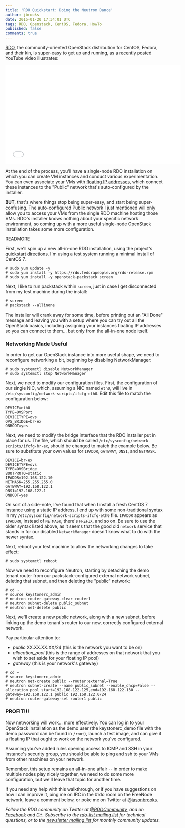 ```yaml
---
title: 'RDO Quickstart: Doing the Neutron Dance'
author: jbrooks
date: 2015-01-20 17:34:01 UTC
tags: RDO, Openstack, CentOS, Fedora, HowTo
published: false
comments: true
---
```


[RDO](https://openstack.redhat.com/Main_Page), the community-oriented OpenStack distribution for CentOS, Fedora, and their kin, is super-easy to get up and running, as a [recently posted](https://plus.google.com/+RichBowen/posts/M9VRQBs5Rxx) YouTube video illustrates:

<iframe width="560" height="315" src="//www.youtube.com/embed/hRkCHs6LVb0" frameborder="0" allowfullscreen></iframe>

At the end of the process, you'll have a single-node RDO installation on which you can create VM instances and conduct various experimentation. You can even associate your VMs with [floating IP addresses](http://docs.openstack.org/glossary/content/glossary.html#d16e2491), which connect these instances to the "Public" network that's auto-configured by the installer.

**BUT**, that's where things stop being super-easy, and start being super-confusing. The auto-configured Public network I just mentioned will only allow you to access your VMs from the single RDO machine hosting those VMs. RDO's installer knows nothing about your specific network environment, so coming up with a more useful single-node OpenStack installation takes some more configuration. 

READMORE

First, we'll spin up a new all-in-one RDO installation, using the project's [quickstart directions](https://openstack.redhat.com/Quickstart). I'm using a test system running a minimal install of CentOS 7.

````
# sudo yum update -y
# sudo yum install -y https://rdo.fedorapeople.org/rdo-release.rpm
# sudo yum install -y openstack-packstack screen
````

Next, I like to run packstack within `screen`, just in case I get disconnected from my test machine during the install:

````
# screen
# packstack --allinone
````

The installer will crank away for some time, before printing out an "All Done" message and leaving you with a setup where you can try out all the OpenStack basics, including assigning your instances floating IP addresses so you can connect to them... but only from the all-in-one node itself.

### Networking Made Useful

In order to get our OpenStack instance into more useful shape, we need to reconfigure networking a bit, beginning by disabling  NetworkManager:

````
# sudo systemctl disable NetworkManager
# sudo systemctl stop NetworkManager
````

Next, we need to modify our configuration files. First, the configuration of our single NIC, which, assuming a NIC named `eth0`, will live in `/etc/sysconfig/network-scripts/ifcfg-eth0`. Edit this file to match the configuration below:

````
DEVICE=eth0
TYPE=OVSPort
DEVICETYPE=ovs
OVS_BRIDGE=br-ex
ONBOOT=yes
````

Next, we need to modify the bridge interface that the RDO installer put in place for us. The file, which should be called `/etc/sysconfig/network-scripts/ifcfg-br-ex`, should be changed to match the example below. Be sure to substitute your own values for `IPADDR`, `GATEWAY`, `DNS1`, and `NETMASK`.  

````
DEVICE=br-ex
DEVICETYPE=ovs
TYPE=OVSBridge
BOOTPROTO=static
IPADDR=192.168.122.10
NETMASK=255.255.255.0
GATEWAY=192.168.122.1
DNS1=192.168.122.1
ONBOOT=yes
````

On sort of a side-note, I've found that when I install a fresh CentOS 7 instance using a static IP address, I end up with some non-traditional syntax in my `/etc/sysconfig/network-scripts-ifcfg-eth0` file. `IPADDR` appears as `IPADDR0`, instead of `NETMASK`, there's `PREFIX`, and so on. Be sure to use the older syntax listed above, as it seems that the good old `network` service that stands in for our disabled `NetworkManager` doesn't know what to do with the newer syntax.

Next, reboot your test machine to allow the networking changes to take effect:

````
# sudo systemctl reboot
````

Now we need to reconfigure Neutron, starting by detaching the demo tenant router from our packstack-configured external network subnet, deleting that subnet, and then deleting the "public" network:

````
# cd ~
# source keystonerc_admin
# neutron router-gateway-clear router1
# neutron subnet-delete public_subnet
# neutron net-delete public
````

Next, we'll create a new public network, along with a new subnet, before linking up the demo tenant's router to our new, correctly configured external network. 

Pay particular attention to:

* _public_ XX.XX.XX.XX/24 (this is the network you want to be on)
* _allocation_pool_ (this is the range of addresses on that network that you wish to set aside for your floating IP pool)
* _gateway_ (this is your network's gateway)

````
# cd ~
# source keystonerc_admin
# neutron net-create public --router:external=True
# neutron subnet-create --name public_subnet --enable_dhcp=False --allocation_pool start=192.168.122.125,end=192.168.122.130 --gateway=192.168.122.1 public 192.168.122.0/24
# neutron router-gateway-set router1 public
````

### PROFIT!!!

Now networking will work... more effectively. You can log in to your OpenStack installation as the demo user (the keystonerc_demo file with the demo password can be found in `/root`), launch a test image, and can give it a floating IP that ought to work on the network you've configured. 

Assuming you've added rules opening access to ICMP and SSH in your instance's security group, you should be able to ping and ssh to your VMs from other machines on your network.

Remember, this setup remains an all-in-one affair -- in order to make multiple nodes play nicely together, we need to do some more configuration, but we'll leave that topic for another time.

If you need any help with this walkthrough, or if you have suggestions on how I can improve it, ping me on IRC in the #rdo room on the FreeNode network, leave a comment below, or poke me on Twitter at [@jasonbrooks](https://twitter.com/jasonbrooks).

*Follow the RDO community on Twitter at [@RDOCommunity](https://twitter.com/rdocommunity), and on  [Facebook](https://www.facebook.com/rdocommunity) and [G+](https://plus.google.com/communities/110409030763231732154). Subscribe to the [rdo-list mailing list](http://www.redhat.com/mailman/listinfo/rdo-list) for technical questions, or to the [newsletter mailing list](http://www.redhat.com/mailman/listinfo/rdo-newsletter) for monthly community updates.*